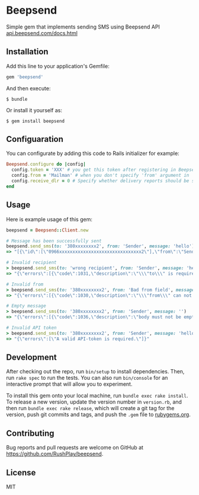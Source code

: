 # Beepsend

Simple gem that implements sending SMS using Beepsend API [api.beepsend.com/docs.html](http://api.beepsend.com/docs.html#send-sms)

## Installation

Add this line to your application's Gemfile:

```ruby
gem 'beepsend'
```

And then execute:

    $ bundle

Or install it yourself as:

    $ gem install beepsend

## Configuaration

You can configurate by adding this code to Rails initializer for example:

```ruby
Beepsend.configure do |config|
  config.token = 'XXX' # you get this token after registering in Beepsend
  config.from = 'Mailman' # when you don't specify 'from' argument in `Beepsend::Client#send_sms` it will use value from here
  config.receive_dlr = 0 # Specify whether delivery reports should be sent to your DLR Callback URL, 0 by default
end
```

## Usage

Here is example usage of this gem:

```ruby
beepsend = Beepsend::Client.new

# Message has been successfully sent
beepsend.send_sms(to: '380xxxxxxxx2', from: 'Sender', message: 'hello')
=> "[{\"id\":[\"0966xxxxxxxxxxxxxxxxxxxxxxxxxxxxxxx2\"],\"from\":\"Sender\",\"to\":\"380xxxxxxxx2\"}]"

# Invalid recipient
> beepsend.send_sms(to: 'wrong recipient', from: 'Sender', message: 'hello')
=> "{\"errors\":[{\"code\":1031,\"description\":\"\\\"to\\\" is required and needs to be between 3-17 chars and not null\"}]}"

# Invalid from
> beepsend.send_sms(to: '380xxxxxxxx2', from: 'Bad from field', message: 'hello')
=> "{\"errors\":[{\"code\":1030,\"description\":\"\\\"from\\\" can not be longer than 11 characters\"}]}"

# Empty message
> beepsend.send_sms(to: '380xxxxxxxx2', from: 'Sender', message: '')
=> "{\"errors\":[{\"code\":1036,\"description\":\"body must not be empty\"}]}"

# Invalid API token
> beepsend.send_sms(to: '380xxxxxxxx2', from: 'Sender', message: 'hello')
=> "{\"errors\":[\"A valid API-token is required.\"]}"
```

## Development

After checking out the repo, run `bin/setup` to install dependencies. Then, run `rake spec` to run the tests. You can also run `bin/console` for an interactive prompt that will allow you to experiment.

To install this gem onto your local machine, run `bundle exec rake install`. To release a new version, update the version number in `version.rb`, and then run `bundle exec rake release`, which will create a git tag for the version, push git commits and tags, and push the `.gem` file to [rubygems.org](https://rubygems.org).

## Contributing

Bug reports and pull requests are welcome on GitHub at https://github.com/RushPlay/beepsend.

## License

MIT
